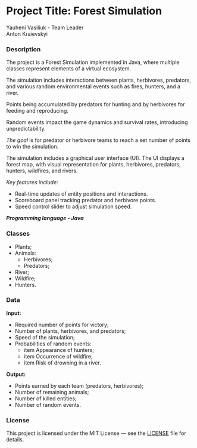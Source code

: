 # Project Title: Forest Simulation

Yauheni Vasiliuk - Team Leader  
Anton Kraievskyi

### Description

The project is a Forest Simulation implemented in Java, where multiple classes represent elements of a virtual ecosystem.

The simulation includes interactions between plants, herbivores, predators, and various random environmental events such as fires, hunters, and a river.

Points being accumulated by predators for hunting and by herbivores for feeding and reproducing.

Random events impact the game dynamics and survival rates, introducing unpredictability.

*The goal* is for predator or herbivore teams to reach a set number of points to win the simulation.

The simulation includes a graphical user interface (UI). The UI displays a forest map, with visual representation for plants, herbivores, predators, hunters, wildfires, and rivers.

*Key features include:*
* Real-time updates of entity positions and interactions.
* Scoreboard panel tracking predator and herbivore points.
* Speed control slider to adjust simulation speed.

__*Programming language - Java*__

### Classes

* Plants;
* Animals:
    * Herbivores;
    * Predators;
* River;
* Wildfire;
* Hunters.

### Data

**Input:**
* Required number of points for victory;
* Number of plants, herbivores, and predators;
* Speed of the simulation;
* Probabilities of random events:
    * item Appearance of hunters;
    * item Occurrence of wildfire;
    * item Risk of drowning in a river.

**Output:**
* Points earned by each team (predators, herbivores);
* Number of remaining animals;
* Number of killed entities;
* Number of random events.  


### License  

This project is licensed under the MIT License — see the [LICENSE](License.txt) file for details.  
